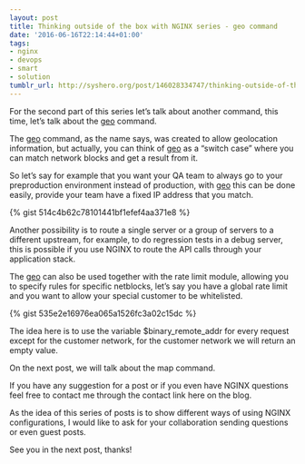 ```yaml
---
layout: post
title: Thinking outside of the box with NGINX series - geo command
date: '2016-06-16T22:14:44+01:00'
tags:
- nginx
- devops
- smart
- solution
tumblr_url: http://syshero.org/post/146028334747/thinking-outside-of-the-box-with-nginx-series
---
```

For the second part of this series let’s talk about another command, this time, let’s talk about the [geo](http://nginx.org/en/docs/http/ngx_http_geo_module.html) command.

The [geo](http://nginx.org/en/docs/http/ngx_http_geo_module.html) command, as the name says, was created to allow geolocation information, but actually, you can think of [geo](http://nginx.org/en/docs/http/ngx_http_geo_module.html) as a “switch case” where you can match network blocks and get a result from it.
<!--more-->
So let’s say for example that you want your QA team to always go to your preproduction environment instead of production, with [geo](http://nginx.org/en/docs/http/ngx_http_geo_module.html) this can be done easily, provide your team have a fixed IP address that you match.

{% gist 514c4b62c78101441bf1efef4aa371e8 %}

Another possibility is to route a single server or a group of servers to a different upstream, for example, to do regression tests in a debug server, this is possible if you use NGINX to route the API calls through your application stack.

The [geo](http://nginx.org/en/docs/http/ngx_http_geo_module.html) can also be used together with the rate limit module, allowing you to specify rules for specific netblocks, let’s say you have a global rate limit and you want to allow your special customer to be whitelisted.

{% gist 535e2e16976ea065a1526fc3a02c15dc %}

The idea here is to use the variable $binary_remote_addr for every request except for the customer network, for the customer network we will return an empty value.

On the next post, we will talk about the map command.

If you have any suggestion for a post or if you even have NGINX questions feel free to contact me through the contact link here on the blog.

As the idea of this series of posts is to show different ways of using NGINX configurations, I would like to ask for your collaboration sending questions or even guest posts.

See you in the next post, thanks!
